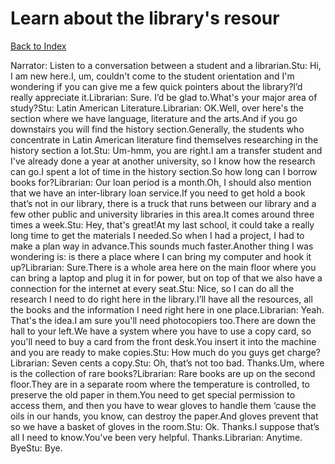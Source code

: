 # Learn about the library's resour
[Back to Index](https://github.com/windows10010/tpoExtractor/blob/master/README.md)

Narrator: Listen to a conversation between a student and a librarian.Stu: Hi, I am new here.I, um, couldn't come to the student orientation and I'm wondering if you can give me a few quick pointers about the library?I’d really appreciate it.Librarian: Sure. I’d be glad to.What's your major area of study?Stu: Latin American Literature.Librarian: OK.Well, over here's the section where we have language, literature and the arts.And if you go downstairs you will find the history section.Generally, the students who concentrate in Latin American literature find themselves researching in the history section a lot.Stu: Um-hmm, you are right.I am a transfer student and I've already done a year at another university, so I know how the research can go.I spent a lot of time in the history section.So how long can I borrow books for?Librarian: Our loan period is a month.Oh, I should also mention that we have an inter-library loan service.If you need to get hold a book that’s not in our library, there is a truck that runs between our library and a few other public and university libraries in this area.It comes around three times a week.Stu: Hey, that's great!At my last school, it could take a really long time to get the materials I needed.So when I had a project, I had to make a plan way in advance.This sounds much faster.Another thing I was wondering is: is there a place where I can bring my computer and hook it up?Librarian: Sure.There is a whole area here on the main floor where you can bring a laptop and plug it in for power, but on top of that we also have a connection for the internet at every seat.Stu: Nice, so I can do all the research I need to do right here in the library.I’ll have all the resources, all the books and the information I need right here in one place.Librarian: Yeah. That's the idea.I am sure you'll need photocopiers too.There are down the hall to your left.We have a system where you have to use a copy card, so you'll need to buy a card from the front desk.You insert it into the machine and you are ready to make copies.Stu: How much do you guys get charge?Librarian: Seven cents a copy.Stu: Oh, that’s not too bad. Thanks.Um, where is the collection of rare books?Librarian: Rare books are up on the second floor.They are in a separate room where the temperature is controlled, to preserve the old paper in them.You need to get special permission to access them, and then you have to wear gloves to handle them ‘cause the oils in our hands, you know, can destroy the paper.And gloves prevent that so we have a basket of gloves in the room.Stu: Ok. Thanks.I suppose that’s all I need to know.You've been very helpful. Thanks.Librarian: Anytime. ByeStu: Bye. 